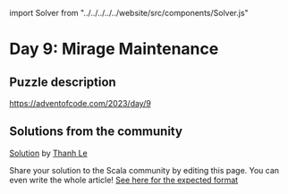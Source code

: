 import Solver from "../../../../../website/src/components/Solver.js"

# Day 9: Mirage Maintenance

## Puzzle description

https://adventofcode.com/2023/day/9

## Solutions from the community


[Solution](https://github.com/lenguyenthanh/aoc-2023/blob/main/Day09.scala) by [Thanh Le](https://github.com/lenguyenthanh)

Share your solution to the Scala community by editing this page.
You can even write the whole article! [See here for the expected format](https://github.com/scalacenter/scala-advent-of-code/discussions/424)
